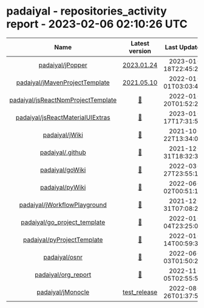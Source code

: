 
padaiyal - repositories_activity report - 2023-02-06 02:10:26 UTC
=================================================================
  

|Name|Latest version|Last Updated|
| :---: | :---: | :---: |
|[padaiyal/jPopper](https://github.com/padaiyal/jPopper)|[2023.01.24](https://github.com/padaiyal/jPopper/releases/tag/2023.01.24)|2023-01-18T22:45:22Z|
|[padaiyal/jMavenProjectTemplate](https://github.com/padaiyal/jMavenProjectTemplate)|[2021.05.10](https://github.com/padaiyal/jMavenProjectTemplate/releases/tag/2021.05.10)|2022-01-01T03:03:46Z|
|[padaiyal/jsReactNpmProjectTemplate](https://github.com/padaiyal/jsReactNpmProjectTemplate)|[🤷‍](None)|2022-01-20T01:52:23Z|
|[padaiyal/jsReactMaterialUIExtras](https://github.com/padaiyal/jsReactMaterialUIExtras)|[🤷‍](None)|2023-01-17T17:31:50Z|
|[padaiyal/jWiki](https://github.com/padaiyal/jWiki)|[🤷‍](None)|2021-10-22T13:34:08Z|
|[padaiyal/.github](https://github.com/padaiyal/.github)|[🤷‍](None)|2021-12-31T18:32:30Z|
|[padaiyal/goWiki](https://github.com/padaiyal/goWiki)|[🤷‍](None)|2022-03-27T23:55:18Z|
|[padaiyal/pyWiki](https://github.com/padaiyal/pyWiki)|[🤷‍](None)|2022-06-02T00:51:11Z|
|[padaiyal/jWorkflowPlayground](https://github.com/padaiyal/jWorkflowPlayground)|[🤷‍](None)|2021-12-31T07:08:27Z|
|[padaiyal/go_project_template](https://github.com/padaiyal/go_project_template)|[🤷‍](None)|2022-01-04T23:25:03Z|
|[padaiyal/pyProjectTemplate](https://github.com/padaiyal/pyProjectTemplate)|[🤷‍](None)|2022-01-14T00:59:36Z|
|[padaiyal/osnr](https://github.com/padaiyal/osnr)|[🤷‍](None)|2022-06-03T01:50:28Z|
|[padaiyal/org_report](https://github.com/padaiyal/org_report)|[🤷‍](None)|2022-11-05T02:55:50Z|
|[padaiyal/jMonocle](https://github.com/padaiyal/jMonocle)|[test_release](https://github.com/padaiyal/jMonocle/releases/tag/test_release)|2022-08-26T01:37:54Z|
